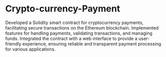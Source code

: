 # Crypto-currency-Payment

Developed a Solidity smart contract for cryptocurrency payments, facilitating secure transactions on the Ethereum blockchain. Implemented features for handling payments, validating transactions, and managing funds. Integrated the contract with a web interface to provide a user-friendly experience, ensuring reliable and transparent payment processing for various applications. 
